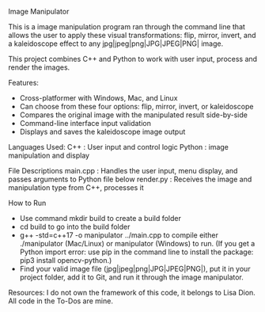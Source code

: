Image Manipulator

This is a image manipulation program ran through the command line that allows the user to apply these visual transformations: flip, mirror, invert, and a kaleidoscope effect to any jpg|jpeg|png|JPG|JPEG|PNG| image.

This project combines C++ and Python to work with user input, process and render the images.

Features:
- Cross-platformer with Windows, Mac, and Linux
- Can choose from these four options: flip, mirror, invert, or kaleidoscope
- Compares the original image with the manipulated result side-by-side
- Command-line interface input validation
- Displays and saves the kaleidoscope image output

Languages Used:
C++ : User input and control logic 
Python : image manipulation and display 

File Descriptions
main.cpp : Handles the user input, menu display, and passes arguments to Python file below
render.py : Receives the image and manipulation type from C++, processes it

How to Run
- Use command mkdir build to create a build folder
- cd build to go into the build folder
- g++ -std=c++17 -o manipulator ../main.cpp to compile
  either ./manipulator (Mac/Linux) or manipulator (Windows) to run.
(If you get a Python import error: use pip in the command line to install the package: pip3 install opencv-python.)
- Find your valid image file (jpg|jpeg|png|JPG|JPEG|PNG|), put it in your project folder, add it to Git, and run it through the image manipulator.

Resources:
I do not own the framework of this code, it belongs to Lisa Dion. All code in the To-Dos are mine. 


